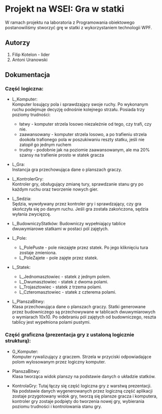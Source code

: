 # Projekt na WSEI: Gra w statki
W ramach projektu na laboratoria z Programowania obiektowego postanowiliśmy stworzyć grę w statki z wykorzystaniem technologii WPF.

## Autorzy
1. Filip Kotelon - lider
2. Antoni Uranowski

## Dokumentacja

### Część logiczna:

* L_Komputer:  
Komputer losujący pola i sprawdzający swoje ruchy. Po wykonanym ruchu podejmuje decyzję odnośnie kolejnego strzału. Posiada trzy poziomy trudności:  
  - łatwy - komputer strzela losowo niezależnie od tego, czy trafi, czy nie.  
  - zaawansowany - komputer strzela losowo, a po trafieniu strzela dookoła trafionego pola w poszukiwaniu reszty statku, jeśli nie zatopił go jednym ruchem
  - trudny - podobnie jak na poziomie zaawansowanym, ale ma 20% szansy na trafienie prosto w statek gracza
  
* L_Gra:  
Instancja gra przechowująca dane o planszach graczy.

* L_KontrolerGry:  
Kontroler gry, obsługujący zmianę tury, sprawdzanie stanu gry po każdym ruchu oraz tworzenie nowych gier.

* L_Sedzia:  
Sędzia, wywoływany przez kontroler gry i sprawdzający, czy gra skończyła się po danym ruchu. Jeśli gra została zakończona, sędzia wyłania zwycięzcę.

* L_BudowniczyStatków:
Budowniczy wypełniający tablice dwuwymiarowe statkami w postaci pól zajętych.

* L_Pole:  
  * L_PolePuste - pole niezajęte przez statek. Po jego kliknięciu tura zostaje zmieniona.
  * L_PoleZajete - pole zajęte przez statek.
  
* L_Statek:  
  * L_Jednomasztowiec - statek z jednym polem.
  * L_Dwumasztowiec - statek z dwoma polami.
  * L_Trojasztowiec - statek z trzema polami.
  * L_Czteromasztowiec - statek z czterema polami.
  
* L_PlanszaBitwy:  
Klasa przechowująca dane o planszach graczy. Statki generowane przez budowniczego są przechowywane w tablicach dwuwymiarowych o wymiarach 10x10. Po odebraniu pól zajętych od budowniczego, reszta tablicy jest wypełniona polami pustymi.

### Część graficzna (prezentacja gry z ustaloną logicznie strukturą):

* G_Komputer:  
Komputer rywalizujący z graczem. Strzela w przyciski odpowiadające polom wylosowanym przez logiczny komputer.

* PlanszaBitwy:  
Klasa tworząca widok planszy na podstawie danych o układzie statków.

* KontrolaGry: 
Tutaj łączy się część logiczna gry z warstwą prezentacji. Na podstawie danych wygenerowanych przez logiczną część aplikacji zostaje przygotowany widok gry, tworzą się plansze gracza i komputera, kontroler gry zostaje podpięty do tworzenia nowej gry, wybierania poziomu trudności i kontrolowania stanu gry.
